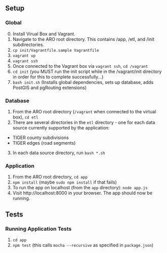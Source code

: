## Setup
### Global
0. Install Virual Box and Vagrant. 
1. Navigate to the ARO root directory. This contains /app, /etl, and /init subdirectories.
2. `cp init/Vagrantfile.sample Vagrantfile`
3. `vagrant up`
4. `vagrant ssh`
5. Once connected to the Vagrant box via `vagrant ssh`, `cd /vagrant`
6. `cd init` (you MUST run the init script while in the /vagrant/init directory in order for this to complete successfully...)
7. `bash init.sh` (Installs global dependencies, sets up database, adds PostGIS and pgRouting extensions)

### Database
1. From the ARO root directory (`/vagrant` when connected to the virtual box), `cd etl`
2. There are several directories in the `etl` directory - one for each data source currently supported by the application:
* TIGER county subdivisions
* TIGER edges (road segments)
3. In each data source directory, run `bash *.sh`

### Application
1. From the ARO root directory, `cd app`
2. `npm install` (maybe `sudo npm install` if that fails)
3. To run the app on localhost (from the `app` directory): `node app.js`
4. Visit http://localhost:8000 in your browser. The app should now be running.

## Tests
### Running Application Tests
1. `cd app`
2. `npm test` (this calls `mocha --recursive` as specified in `package.json`)
